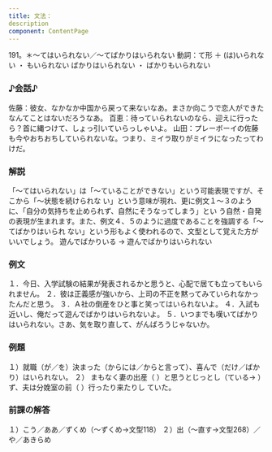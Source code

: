 ```yaml
---
title: 文法：
description
component: ContentPage
---
```



191。＊～てはいられない／～てばかりはいられない
動詞：て形 ＋ (は)いられない ・
もいられない
ばかりはいられない ・
ばかりもいられない
### ♪会話♪
佐藤：彼女、なかなか中国から戻って来ないなあ。まさか向こうで恋人ができたなんてことはないだろうなあ。 百恵：待っていられないのなら、迎えに行ったら？首に縄つけて、しょっ引いていらっしゃいよ。 山田：プレーボーイの佐藤も今やおちおちしていられないな。つまり、ミイラ取りがミイラになったってわけだ。
### 解説
「～てはいられない」は「～ていることができない」という可能表現ですが、そこから「～状態を続けられな い」という意味が現れ、更に例文１～３のように、「自分の気持ちを止められず、自然にそうなってしまう」とい う自然・自発の表現が生まれます。また、例文４、５のように過度であることを強調する「～てばかりはいられ ない」という形もよく使われるので、文型として覚えた方がいいでしょう。
遊んでばかりいる → 遊んでばかりはいられない
### 例文
１．今日、入学試験の結果が発表されるかと思うと、心配で居ても立ってもいられません。
２．彼は正義感が強いから、上司の不正を黙ってみていられなかったんだと思う。
３．Ａ社の倒産をひと事と笑ってはいられないよ。
４．入試も近いし、俺だって遊んでばかりはいられないよ。
５．いつまでも嘆いてばかりはいられない。さあ、気を取り直して、がんばろうじゃないか。
### 例題
１）就職（が／を）決まった（からには／からと言って）、喜んで（だけ／ばかり）はいられない。
２） まもなく妻の出産（ ）と思うとじっとし（ている→ ）ず、夫は分娩室の前（ ）行ったり来たりし
ていた。      
### 前課の解答
１）こう／ああ／ずくめ（～ずくめ→文型118）
２）出（～直す→文型268）／や／あきらめ
